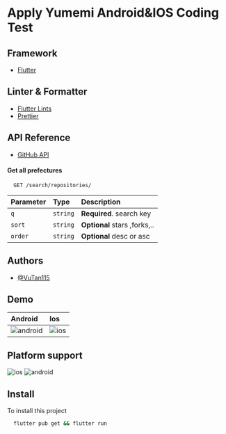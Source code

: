 
# Apply Yumemi Android&IOS Coding Test

## Framework
 - [Flutter](https://flutter.dev/)

## Linter & Formatter
 - [Flutter Lints](https://pub.dev/packages/flutter_lints)
 - [Prettier](https://prettier.io/)


## API Reference
 - [GitHub API](api.github.com)

#### Get all prefectures

```http
  GET /search/repositories/
```

| Parameter | Type     | Description                |
| :-------- | :------- | :------------------------- |
| `q` | `string` | **Required**. search key |
| `sort` | `string` | **Optional** stars ,forks,..|
| `order` | `string` | **Optional** desc or asc |


  
## Authors

- [@VuTan115](https://www.github.com/VuTan115)
## Demo
| Android | Ios     | 
| :-------- | :------- |
|![android](https://user-images.githubusercontent.com/60535960/134814899-f3488079-6b6b-4523-af95-0e125a2ad163.gif)|![ios](https://user-images.githubusercontent.com/60535960/134814363-3b97941f-0b37-442f-9dd4-a7cad0c377b2.gif)| 
 




## Platform support
![ios](https://user-images.githubusercontent.com/60535960/134810789-69a05bbe-8e1b-4674-a072-6c209f4e6d65.png)
![android](https://user-images.githubusercontent.com/60535960/134810585-39f5135f-b5f0-4427-98c1-049a15a13af3.png)

## Install 

To install this project

```bash
  flutter pub get && flutter run
```


  
